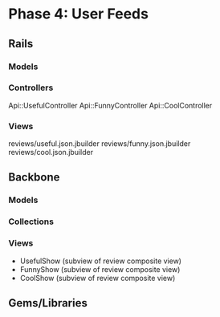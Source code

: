 # Phase 4: User Feeds

## Rails
### Models

### Controllers
Api::UsefulController
Api::FunnyController
Api::CoolController

### Views
reviews/useful.json.jbuilder
reviews/funny.json.jbuilder
reviews/cool.json.jbuilder

## Backbone
### Models

### Collections

### Views
* UsefulShow (subview of review composite view)
* FunnyShow (subview of review composite view)
* CoolShow (subview of review composite view)

## Gems/Libraries
